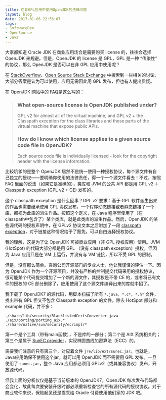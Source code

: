 ```yaml
---
title: 在非GPL应用中使用OpenJDK的法律问题
layout: blog
date: 2017-01-06 22:56:07
tags:
- SoftwareDev
- OpenSource
- Java
---
```


大家都知道 Oracle JDK 在商业应用场合是需要购买 license 的，往往会选择 OpenJDK 来规避。但是，OpenJDK 的 license 是 GPL，GPL 是一种 “传染性” 的协议，那么 OpenJDK 是否可以在非 GPL 应用中使用呢？

在 [StackOverflow](http://stackoverflow.com/)、[Open Source Stack Exchange](http://opensource.stackexchange.com/) 中搜索到一些相关的讨论，大部分答案是认为可以使用，应用无需因此用 GPL 发布，但也有人提出质疑。

在 OpenJDK 网站中的 [FAQ](http://openjdk.java.net/faq/)是这么写的：

> ### What open-source license is OpenJDK published under?
>
> GPL v2 for almost all of the virtual machine, and GPL v2 + the Classpath exception for the class libraries and those parts of the virtual machine that expose public APIs.
>
> ### How do I know which license applies to a given source code file in OpenJDK?
>
> Each source code file is individually licensed - look for the copyright header with the license information.

比较坑爹的是整个 OpenJDK 居然不是统一使用一种授权协议，每个源文件有自己独立的授权——要明确你使用的法律责任，得一个一个源文件看去！不过，按照 FAQ 里面的说法（如果它是准确的），类库和 JVM 的公共 API 都是用 GPL v2 ＋ Classpath exception (GPL v2 + CE) 发布的。

这个 classpath exception 是什么回事？GPL v2 要求：基于 GPL 软件派生出来的作品也需要继承使用 GPL 协议发布。一个程序动态链接或者静态链接了一个库，都视为此库的派生作品。按照这个定义，在 Java 程序里使用了（在classpath中包含了）某个类库，就是此类库的派生作品。然后，OpenJDK 的某些源代码的授权声明中，在 GPLv2 协议文本之后附加了一段 [classpath exception](http://openjdk.java.net/legal/gplv2+ce.html)，对于链接这种情况给予了豁免，可以自由选择授权协议。

我的理解，这是为了让 OpenJDK 可被商业应用（非 GPL 授权应用）使用。JVM (HotSpot) 的代码大部分都是用 GPL （没有 classpath exception）授权，但因为 Java 应用只是在 VM 上运行，并没有与 VM 链接，所以不受 GPL 的限制。

但是，没有那么简单。咨询公司开源部门的专业人士，他让我谨慎的评估一下。因为 OpenJDK 作为一个开源项目，并没有严格的控制提交代码采用的授权协议，很可能某个代码提交增加了一个新的源文件，其授权是不带 CE 的，或者将已有文件的授权的 CE 部分删除了，应用使用了这个源文件编译出来的库就中招了。

我下载了 OpenJDK7 的源代码，用脚本扫描了所有 `*.java, *.c*, *.h*` 文件，找出带有 GPL 但又不包含 Classpath exception 的文件。除去 HotSpot 部分和 example 代码，并不多：

```
./share/lib/security/BlacklistedCertsConverter.java
./aix/porting/porting_aix.*
./share/native/sun/security/ec/impl/*
```

第一个是个工具（带有main函数），不是库的一部分；第二个是 AIX 系统相关的；第三个是属于 [SunEC provider](http://docs.oracle.com/javase/7/docs/technotes/guides/security/SunProviders.html#SunEC)，实现椭圆曲线加密算法（ECC）的。

需要我们注意的只有第三个，对应着文件 `jre/lib/ext/sunec.jar`。也就是，Java应用确保不使用这个jar，就可以用 OpenJDK 而不需要用 GPL 发布。一旦使用了 `sunec.jar`，整个 Java 应用都必须用 GPLv2（或其兼容协议）发布，开放源代码。

但我上面的分析仅仅是基于当前版本的 OpenJDK7，OpenJDK 每次发布代码都会变化，故此每次要安装升级时都必须重新检查它的所有源代码的授权协议。对于商业软件来说，保险起见还是乖乖给 Oracle 付费使用他们家的 JDK 吧。

